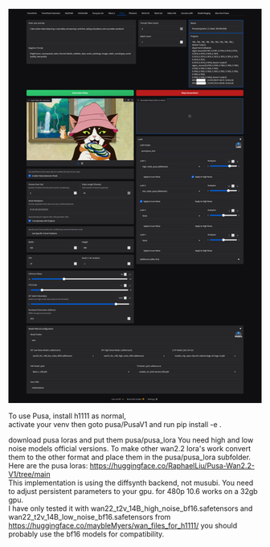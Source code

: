 ![GUI Screenshot](images/screenshot.png)  

To use Pusa, install h1111 as normal,  
activate your venv then
goto pusa/PusaV1 and run pip install -e .

download pusa loras and put them pusa/pusa_lora You need high and low noise models official versions. To make other wan2.2 lora's work convert them to the other format and place them in the pusa/pusa_lora subfolder.  
Here are the pusa loras: https://huggingface.co/RaphaelLiu/Pusa-Wan2.2-V1/tree/main  
This implementation is using the diffsynth backend, not musubi. You need to adjust persistent parameters to your gpu. for 480p 10.6 works on a 32gb gpu.  
I have only tested it with wan22_t2v_14B_high_noise_bf16.safetensors and  wan22_t2v_14B_low_noise_bf16.safetensors from https://huggingface.co/maybleMyers/wan_files_for_h1111/ you should probably use the bf16 models for compatibility.